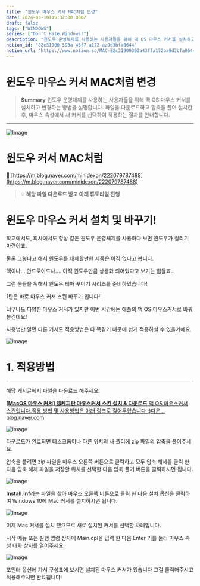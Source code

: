 ```yaml
---
title: "윈도우 마우스 커서 MAC처럼 변경"
date: 2024-03-10T15:32:00.000Z
draft: false
tags: ["WINDOWS"]
series: ["Don't Hate Windows!"]
description: "윈도우 운영체제를 사용하는 사용자들을 위해 맥 OS 마우스 커서를 설치하고 변경하는 방법을 설명합니다. 파일을 다운로드하고 압축을 풀어 설치한 후, 마우스 속성에서 새 커서를 선택하여 적용하는 절차를 안내합니다."
notion_id: "82c31900-393a-43f7-a172-aa9d3bfa0644"
notion_url: "https://www.notion.so/MAC-82c31900393a43f7a172aa9d3bfa0644"
---
```


# 윈도우 마우스 커서 MAC처럼 변경

> **Summary**
> 윈도우 운영체제를 사용하는 사용자들을 위해 맥 OS 마우스 커서를 설치하고 변경하는 방법을 설명합니다. 파일을 다운로드하고 압축을 풀어 설치한 후, 마우스 속성에서 새 커서를 선택하여 적용하는 절차를 안내합니다.

---

![Image](https://prod-files-secure.s3.us-west-2.amazonaws.com/09ccd4d5-876c-4bba-bbdf-cc77a0a11257/76cf1be8-f73f-40c3-8858-26b106fb746a/Untitled.png?X-Amz-Algorithm=AWS4-HMAC-SHA256&X-Amz-Content-Sha256=UNSIGNED-PAYLOAD&X-Amz-Credential=ASIAZI2LB4662DYWIKQJ%2F20250724%2Fus-west-2%2Fs3%2Faws4_request&X-Amz-Date=20250724T080928Z&X-Amz-Expires=3600&X-Amz-Security-Token=IQoJb3JpZ2luX2VjEAAaCXVzLXdlc3QtMiJIMEYCIQDdEOhcnJrHeUGg7Xb7q9U5ja%2FjV%2BaZYgKcHw3knKmw4QIhAIwNfwSGmlagEvTQFS9gtsWUYaihMedxBnWh5X0ELtJjKv8DCCkQABoMNjM3NDIzMTgzODA1Igy49LHM3NRwvWNuf7wq3APE%2Fhj5vJZBFcXu40IQ7KJhVBHZ%2FfpOe2w%2F%2Blk%2BfdzXk7qX9652uS%2BiE3V8w%2F2Sl64ixscURw6q9wfuJtVyAMsyg9tsj1BY5w9m7KVXwsB5oauC9QWrAuybGB8CysrJmx9NclE2BRDJ%2FG5u%2BC0Zego%2BS0A40l22mqA2xHvuvUbZ991NSEYEfVkNpssIvChJzEp1%2BGuaKuQt387a0k9sV97FxvktUTSwBU%2FkjR67yu3uOieBLOdXyX2U1rNNH5Cb1sHua27swAr8l7THnh67oYLFe1OqspnIgOMA5YQWfxfRJoKjP02Hm8gRPkk1pgVSj3ZwpEzcxqvBlHNgvBUpGBJjI3rGAQxMDYmcihRTc0Fg12dnnkf3TuTC9rkQFEHjRB7lnX0T0p06a9oZRhHhbHvhjG8vBQPBAJtmVZccAl8IgCzL7M0TtZ9jyevDe1zO3k%2FeBUf8yyj23bWvMd5gpCovOMZGho55tqmGJc9Ss1TTuhcIbqT9ySJWZ0vVux5cOvmiiAfDdzzwmCPJNuSqWrCSjykqJb1AFIm6RK8%2FNdh7GtkxRzEWqcQG90%2Bc2sYuAllEJQmynxNhzR53Prx6%2BVfS0a%2FC2iIBbdzFv4GSN7iV0rIWuZKisxT8Iw97WjDSzofEBjqkAT%2BdJAjDLlvzzkzCL7e4TDpfgS0VQVV0eoYKeV49FFTy9oryXna%2B6afyX9i3iBDJGWPE3H4EbEqWpHXUl2q9j%2BLdvWqVBNqR%2BpXs%2BY1RYrM8DYQ30RrSXp9jvf36J0M9NEiRA8r%2BVlpgWt0ByPpsMqO%2BuWl%2Fk33Sy3GXY8%2BVoKX%2BNZq3Yh1I5%2FoREczHpfiazA771a8KurqL1NziaOBg3T0WPL6x&X-Amz-Signature=cef0f83af8c282a4fd54c483c8978e808b103661839264088a5f46c223f4c534&X-Amz-SignedHeaders=host&x-amz-checksum-mode=ENABLED&x-id=GetObject)

# 윈도우 커서 MAC처럼

🔗 [https://m.blog.naver.com/minidexon/222079787488](https://m.blog.naver.com/minidexon/222079787488)

> 💡 **해당 파일 다운로드 받고 아래 튜토리얼 진행**

# 윈도우 마우스 커서 설치 및 바꾸기!





학교에서도, 회사에서도 항상 같은 윈도우 운영체제를 사용하다 보면 윈도우가 질리기 마련이죠.

물론 그렇다고 해서 윈도우를 대체할만한 제품은 아직 없다고 봅니다.

맥이나... 안드로이드나.... 아직 윈도우만큼 상용화 되어있다고 보기는 힘들죠..



그런 분들을 위해서 윈도우 테마 꾸미기 시리즈를 준비하였습니다!



1탄은 바로 마우스 커서 스킨 바꾸기 입니다!!



너무나도 다양한 마우스 커서가 있지만 이번 시간에는 애플의 맥 OS 마우스커서로 바꿔볼건데요!



사용법만 알면 다른 커서도 적용방법은 다 똑같기 때문에 쉽게 적용하실 수 있을거에요.



![Image](https://mblogthumb-phinf.pstatic.net/MjAyMDA5MDRfMTIx/MDAxNTk5MTU1MzQ2ODY4.drilqpj4CR494lv0bG3RHSMuKUpgTsS2qPy4OHs8pwog.9QJ7tuqSTQ6Bt4erfRty_TPBktbqu5rkDOb_kE4zRmUg.PNG.minidexon/5.PNG?type=w800)







# 1. 적용방법

---

해당 게시글에서 파일을 다운로드 해주세요!



[**[MacOS 마우스 커서] 엘케피탄 마우스커서 스킨 설치 & 다운로드**](https://blog.naver.com/minidexon/222079790460)[
](https://blog.naver.com/minidexon/222079790460)[맥 OS 마우스커서 스킨입니다.적용 방법 및 사용방법은 아래 링크로 걸어두었습니다 :)다운...](https://blog.naver.com/minidexon/222079790460)[
](https://blog.naver.com/minidexon/222079790460)[blog.naver.com](https://blog.naver.com/minidexon/222079790460)

![Image](https://dthumb-phinf.pstatic.net/?src=%22https%3A%2F%2Fblogthumb.pstatic.net%2FMjAyMDA5MDRfMTc2%2FMDAxNTk5MTU1MjM2MjQ2.ycnnl2vw1mgTRJfcAB5z42jQeqCrnPQuVfrku1v6_fIg.GCtBHAeTy9tYVtxfaE9Ra9vXPDdgoF6MIhICUVGSPCMg.PNG.minidexon%2F1.PNG%3Ftype%3Dw2%22&type=ff500_300)





다운로드가 완료되면 데스크톱이나 다른 위치의 새 폴더에 zip 파일의 압축을 풀어주세요.



압축을 풀려면 zip 파일을 마우스 오른쪽 버튼으로 클릭하고 모두 압축 해제를 클릭 한 다음 압축 해제 파일을 저장할 위치를 선택한 다음 압축 풀기 버튼을 클릭하시면 됩니다.



![Image](https://mblogthumb-phinf.pstatic.net/MjAyMDA5MDRfNDcg/MDAxNTk5MTU0Njc0MTMy.nq0T43Udu1v24wltIlmPaF2YMYjqqKjINuoK12TlZlkg.J5RqoqZNMiYYyTQTd_ZVRyw5d4l7g-41yEil0mG-E5Mg.PNG.minidexon/2.PNG?type=w800)



**Install.inf**라는 파일을 찾아 마우스 오른쪽 버튼으로 클릭 한 다음 설치 옵션을 클릭하여 Windows 10에 Mac 커서를 설치하시면 됩니다.





![Image](https://mblogthumb-phinf.pstatic.net/MjAyMDA5MDRfOTEg/MDAxNTk5MTU0NzQxMjM5.oru4Uu2hCD2CoJOvfYV6JD8CoR8Wa7GzS9afK__I33Ig.hjPMAUyYpMs18XcLGcdykW7gt1MiLJMJlU6HY9P4X3wg.PNG.minidexon/3.PNG?type=w800)



이제 Mac 커서를 설치 했으므로 새로 설치된 커서를 선택할 차례입니다.

시작 메뉴 또는 실행 명령 상자에 Main.cpl을 입력 한 다음 Enter 키를 눌러 마우스 속성 대화 상자를 열어주세요.



![Image](https://mblogthumb-phinf.pstatic.net/MjAyMDA5MDRfMjMg/MDAxNTk5MTU0Nzk0Mjc0.VUxAsqNHT_AaZH6RInWZSFI3CZ13Ps0KU9Z0hQqHC3gg.7bYzkki36DwTFENNfR4Ox5ZMzBc6PDdQaRHvnIDG8jMg.PNG.minidexon/4.PNG?type=w800)



포인터 옵션에 가서 구성표에 보시면 설치된 마우스 커서가 있습니다 그걸 클릭해주시고 적용해주시면 완료됩니다!

